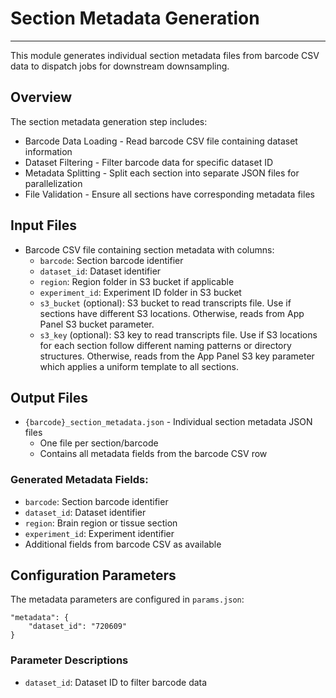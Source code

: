 # Section Metadata Generation
---
This module generates individual section metadata files from barcode CSV data to dispatch jobs for downstream downsampling.

## Overview
The section metadata generation step includes:
- Barcode Data Loading - Read barcode CSV file containing dataset information
- Dataset Filtering - Filter barcode data for specific dataset ID
- Metadata Splitting - Split each section into separate JSON files for parallelization
- File Validation - Ensure all sections have corresponding metadata files

## Input Files
- Barcode CSV file containing section metadata with columns:
  - `barcode`: Section barcode identifier
  - `dataset_id`: Dataset identifier
  - `region`: Region folder in S3 bucket if applicable
  - `experiment_id`: Experiment ID folder in S3 bucket
  - `s3_bucket` (optional): S3 bucket to read transcripts file. Use if sections have different S3 locations. Otherwise, reads from App Panel S3 bucket parameter.
  - `s3_key` (optional): S3 key to read transcripts file. Use if S3 locations for each section follow different naming patterns or directory structures. Otherwise, reads from the App Panel S3 key parameter which applies a uniform template to all sections.

## Output Files
- `{barcode}_section_metadata.json` - Individual section metadata JSON files
  - One file per section/barcode
  - Contains all metadata fields from the barcode CSV row

### Generated Metadata Fields:
- `barcode`: Section barcode identifier
- `dataset_id`: Dataset identifier
- `region`: Brain region or tissue section
- `experiment_id`: Experiment identifier
- Additional fields from barcode CSV as available

## Configuration Parameters
The metadata parameters are configured in `params.json`:

    "metadata": {
        "dataset_id": "720609"
    }

### Parameter Descriptions
- `dataset_id`: Dataset ID to filter barcode data
